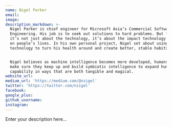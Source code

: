 ```yaml
---
name: Nigel Parker
email:
image:
description_markdown: >-
  Nigel Parker is chief engineer for Microsoft Asia’s Commercial Software
  Engineering. His job is to seek out solutions to hard problems. But for him,
  it’s not just about the technology, it’s about the impact technology can have
  on people’s lives. In his own personal project, Nigel set about using
  technology to turn his health around and create better, stable habits.


  Nigel believes as machine intelligence becomes more developed, humans must
  make sure they keep up and build symbiotic intelligence to expand human
  capability in ways that are both tangible and magical.
website_url:
medium_url: 'https://medium.com/@nzigel'
twitter: 'https://twitter.com/nzigel'
facebook:
google_plus:
github_username:
instagram:
---
```


Enter your description here...
